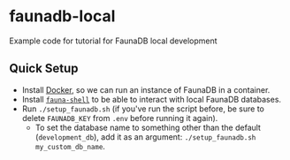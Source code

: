 # faunadb-local
Example code for tutorial for FaunaDB local development

## Quick Setup

- Install [Docker](https://docs.docker.com/get-docker/), so we can run an instance of FaunaDB in a container.
- Install [`fauna-shell`](https://docs.fauna.com/fauna/current/integrations/shell/) to be able to interact with local FaunaDB databases.
- Run `./setup_faunadb.sh` (if you've run the script before, be sure to delete `FAUNADB_KEY` from `.env` before running it again).
  - To set the database name to something other than the default (`development_db`), add it as an argument: `./setup_faunadb.sh my_custom_db_name`.
